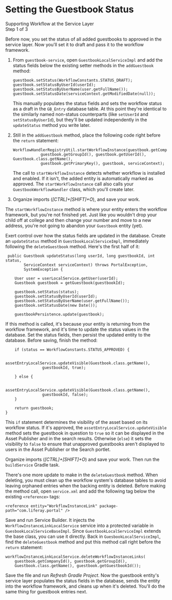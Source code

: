 # Setting the Guestbook Status [](id=setting-the-guestbook-status)

<div class="learn-path-step">
    <p>Supporting Workflow at the Service Layer<br>Step 1 of 3</p>
</div>

Before now, you set the status of all added guestbooks to approved in the
service layer. Now you'll set it to draft and pass it to the workflow framework. 

1.  From `guestbook-service`, open `GuestbookLocalServiceImpl` and add the
    status fields below the existing setter methods in the `addGuestbook`
    method:

        guestbook.setStatus(WorkflowConstants.STATUS_DRAFT);
        guestbook.setStatusByUserId(userId);
        guestbook.setStatusByUserName(user.getFullName());
        guestbook.setStatusDate(serviceContext.getModifiedDate(null));

    This manually populates the status fields and sets the workflow status as
    a draft in the `GB_Entry` database table. At this point they're identical to
    the similarly named non-status counterparts (like `setUserId` and
    `setStatusByUserId`), but they'll be updated independently in the
    `updateStatus` method you write later.

2.  Still in the `addGuestbook` method, place the following code right before
    the `return` statement:

        WorkflowHandlerRegistryUtil.startWorkflowInstance(guestbook.getCompanyId(), 
                    guestbook.getGroupId(), guestbook.getUserId(), Guestbook.class.getName(), 
                    guestbook.getPrimaryKey(), guestbook, serviceContext);

    The call to `startWorkflowInstance` detects whether workflow is installed
    and enabled. If it isn't, the added entity is automatically marked as
    approved. The `startWorkflowInstance` call also calls your
    `GuestbookWorkflowHandler` class, which you'll create later. 

3.  Organize imports (*[CTRL]+[SHIFT]+O*), and save your work.

The `startWorkflowInstance` method is where your entity enters the workflow
framework, but you're not finished yet. Just like you wouldn't drop your child
off at college and then change your number and move to a new address, you're
not going to abandon your `Guestbook` entity (yet). 

Exert control over how the status fields are updated in the database.
Create an `updateStatus` method in `GuestbookLocalServiceImpl`, immediately
following the `deleteGuestbook` method. Here's the first half of it:

     public Guestbook updateStatus(long userId, long guestbookId, int status,
			ServiceContext serviceContext) throws PortalException,
			SystemException {

		User user = userLocalService.getUser(userId);
		Guestbook guestbook = getGuestbook(guestbookId);

		guestbook.setStatus(status);
		guestbook.setStatusByUserId(userId);
		guestbook.setStatusByUserName(user.getFullName());
		guestbook.setStatusDate(new Date());

		guestbookPersistence.update(guestbook);

If this method is called, it's because your entity is returning from the
workflow framework, and it's time to update the status values in the database.
Set the status fields, then persist the updated entity to the database. Before
saving, finish the method:

		if (status == WorkflowConstants.STATUS_APPROVED) {

			assetEntryLocalService.updateVisible(Guestbook.class.getName(),
					guestbookId, true);

		} else {

			assetEntryLocalService.updateVisible(Guestbook.class.getName(),
					guestbookId, false);
		}

		return guestbook;
	}

This `if` statement determines the visibility of the asset based on its workflow
status. If it's approved, the `assetEntryLocalService.updateVisible` method sets
the guestbook in question to `true` so it can be displayed in the Asset
Publisher and in the search results. Otherwise (`else`) it sets the visibility
to `false` to ensure that unapproved guestbooks aren't displayed to users in the
Asset Publisher or the Search portlet.

Organize imports (*[CTRL]+[SHIFT]+O*) and save your work. Then run the
`buildService` Gradle task.

There's one more update to make in the `deleteGuestbook` method. When deleting,
you must clean up the workflow system's database tables to avoid leaving
orphaned entries when the backing entity is deleted. Before making the method
call, open `service.xml` and add the following tag below the existing
`<reference>` tags:

    <reference entity="WorkflowInstanceLink" package-path="com.liferay.portal" />

Save and run Service Builder. It injects the `WorkflowInstanceLinkLocalService`
service into a protected variable in `GuesbookLocalServiceBaseImpl`. Since
`GuestbookLocalServiceImpl` extends the base class, you can use it directly.
Back in `GuesbookLocalServiceImpl`, find the `deleteGuestbook` method and put
this method call right before the `return` statement:

    workflowInstanceLinkLocalService.deleteWorkflowInstanceLinks(
        guestbook.getCompanyId(), guestbook.getGroupId(),
        Guestbook.class.getName(), guestbook.getGuestbookId());

Save the file and run *Refresh Gradle Project*. Now the guestbook entity's 
service layer populates the status fields in the database, sends the entity 
into the workflow framework, and cleans up when it's deleted. You'll do the same thing for guestbook entries next.

